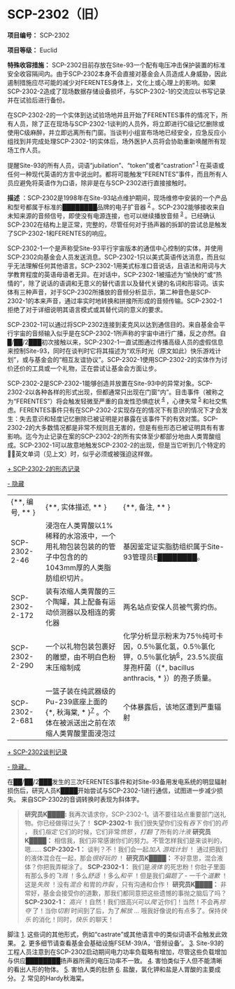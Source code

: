 # SCP-2302（旧）
                        

**项目编号：** SCP-2302

**项目等级：** Euclid

**特殊收容措施：** SCP-2302目前存放在Site-93一个配有电压冲击保护装置的标准安全收容隔间内。由于SCP-2302本身不会直接对基金会人员造成人身威胁，因此遏制措施应尽可能的减少对FERENTES身体上，文化上或心理上的影响。如果SCP-2302-2造成了现场数据存储设备损坏，与SCP-2302-1的交流应以书写记录并在试验后进行备份。

在SCP-2302-2的一个实体到达试验场地并且开始了FERENTES事件的情况下，所有人员，除了正在现场与SCP-2302-1谈判的人员外，将立即进行C级记忆删除或使用C级麻醉，并立即远离所有门窗。当谈判小组宣布场地已经安全，应急反应小组找到并完成处理SCP-2302-1的实体后，场外医护人员将会协助重新唤醒所有现场工作人员。

提醒Site-93的所有人员，词语“jubilation”、“token”或者“castration”<sup class='footnoteref'>
 <a shape='rect' class='footnoteref' id='footnoteref-1' href='javascript:;' onclick='WIKIDOT.page.utils.scrollToReference(&apos;footnote-1&apos;)'>1</a>
</sup>在英语或任何一种现代英语的方言中说出时。都将可能触发“FERENTES”事件，而且所有人员应避免将英语作为口语，除非是在与SCP-2302进行直接接触时。

**描述** ：SCP-2302是1998年在Site-93站点维护期间，现场维修中安装的一个产品和型号都属于标准的████████品牌的电子扩音器<sup class='footnoteref'>
 <a shape='rect' class='footnoteref' id='footnoteref-2' href='javascript:;' onclick='WIKIDOT.page.utils.scrollToReference(&apos;footnote-2&apos;)'>2</a>
</sup>。SCP-2302能够接收来自未知来源的音频信号，即使没有电源连接，也可以继续播放音频<sup class='footnoteref'>
 <a shape='rect' class='footnoteref' id='footnoteref-3' href='javascript:;' onclick='WIKIDOT.page.utils.scrollToReference(&apos;footnote-3&apos;)'>3</a>
</sup>。已经确认SCP-2302在结构上是正常，完整的，尽管任何对于扬声器的拆卸的尝试总是触发了SCP-2302-1和FERENTES的响应。

SCP-2302-1一个是声称受Site-93平行宇宙版本的通信中心控制的实体，并使用SCP-2302向基金会人员发送消息。SCP-2302-1只以美式英语传达消息，而且似乎无法理解任何其他语言。SCP-2302-1用美式标准口音说话，且语法和用词与大学教育程度的英语母语者无异。在对话中，SCP-2302-1被描述为“愉快的”或“热情的”，除了说话的语调和无意义的替代语言以及替代关键的名词和形容词。该实体有三种声音，对于SCP-2302所播放的音频分析显示，第二种音色是SCP-2302-1的本来声音，通过率实时地转换和拼接所形成的音频传输。SCP-2302-1拒绝了对于详细说明其语言模式或其替代词的意义的要求。

SCP-2302-1可以通过将SCP-2302连接到麦克风以达到通信目的。来自基金会平行宇宙的音频输入似乎是在SCP-2302-1所声称的宇宙中进行广播，反之亦然。自█/██/2███初次接触以来，SCP-2302-1一直试图通过传播高级人员的虚假信息来控制Site-93，同时在谈判时它将其描述为“欢乐时光（原文如此）快乐游戏计划”，或与基金会的“相互友谊协议”。SCP-2302-1使用SCP-2302-2的实体作为讨价还价的工具或一个礼物，正在尝试让基金会方面让步。

SCP-2302-2是SCP-2302-1能够创造并放置在Site-93中的异常对象。SCP-2302-2以各种各样的形式出现，但都通常只出现在门窗“内”。目击事件（被称之为“FERENTES”）将会触发轻微至严重的自发性恐惧症状<sup class='footnoteref'>
 <a shape='rect' class='footnoteref' id='footnoteref-4' href='javascript:;' onclick='WIKIDOT.page.utils.scrollToReference(&apos;footnote-4&apos;)'>4</a>
</sup>，心律失常<sup class='footnoteref'>
 <a shape='rect' class='footnoteref' id='footnoteref-5' href='javascript:;' onclick='WIKIDOT.page.utils.scrollToReference(&apos;footnote-5&apos;)'>5</a>
</sup>和社交焦虑。FERENTES事件只有在SCP-2302-2实现存在的情况下有意识的情况下才会发生：失去意识和轻度记忆删除已被证明是对暴露在该事件下的有效对策。SCP-2302-2的大多数情况都是非常不规则且无害的，但是有些形态已被证明具有有害影响。迄今为止记录在案的SCP-2302-2的所有实体至少都部分地由人类胃酸组成。SCP-2302-1可以故意地触发SCP-2302-2的出现，但是当它听到几个特定的英文单词（见上文）时，似乎必须或被强迫这样做。


<a shape='rect' class='collapsible-block-link' href='javascript:;'>+&#160;SCP-2302-2&#30340;&#24418;&#24577;&#35760;&#24405;</a>

<a shape='rect' class='collapsible-block-link' href='javascript:;'>-&#160;&#38544;&#34255;</a>

<table class='wiki-content-table'>
 <tr>
  <td colspan='1' rowspan='1'>{**, &#32534;&#21495;, ** }</td>
  <td colspan='1' rowspan='1'>{**, &#23454;&#20307;&#25551;&#36848;, ** }</td>
  <td colspan='1' rowspan='1'>{**, &#22791;&#27880;, ** }</td>
 </tr>
 <tr>
  <td colspan='1' rowspan='1'>SCP-2302-2-46</td>
  <td colspan='1' rowspan='1'>&#28024;&#27873;&#22312;&#20154;&#31867;&#32963;&#37240;&#20197;1%&#31232;&#37322;&#30340;&#27700;&#28342;&#28082;&#20013;&#65292;&#19968;&#20010;&#29992;&#31036;&#29289;&#21253;&#35013;&#21253;&#35013;&#30340;&#30340;&#31649;&#23376;&#20013;&#21253;&#21547;&#30340;&#30340;1043mm&#21402;&#30340;&#20154;&#31867;&#33026;&#32938;&#32452;&#32455;&#20999;&#29255;&#12290;</td>
  <td colspan='1' rowspan='1'>&#22522;&#22240;&#37492;&#23450;&#35777;&#23454;&#33026;&#32938;&#32452;&#32455;&#23646;&#20110;Site-93&#31649;&#29702;&#21592;E&#9608;&#9608;&#9608;&#9608;&#9608;&#9608;&#9608;&#9608;&#12290;</td>
 </tr>
 <tr>
  <td colspan='1' rowspan='1'>SCP-2302-2-172</td>
  <td colspan='1' rowspan='1'>&#35013;&#26377;&#27987;&#32553;&#20154;&#31867;&#32963;&#37240;&#30340;&#19977;&#20010;&#38518;&#32592;&#65292;&#20854;&#19978;&#37197;&#22791;&#26377;&#36816;&#21160;&#20390;&#27979;&#22120;&#20197;&#21450;&#30456;&#36830;&#30340;&#38654;&#21270;&#22120;</td>
  <td colspan='1' rowspan='1'>&#20004;&#21517;&#31449;&#28857;&#23433;&#20445;&#20154;&#21592;&#34987;&#27668;&#38654;&#28796;&#20260;&#12290;</td>
 </tr>
 <tr>
  <td colspan='1' rowspan='1'>SCP-2302-2-290</td>
  <td colspan='1' rowspan='1'>&#19968;&#20010;&#20197;&#31036;&#29289;&#21253;&#35013;&#21253;&#35065;&#22909;&#30340;&#38613;&#22609;&#65292;&#30001;&#19981;&#26126;&#30333;&#33394;&#31881;&#26411;&#21387;&#32553;&#21046;&#25104;</td>
  <td colspan='1' rowspan='1'>&#21270;&#23398;&#20998;&#26512;&#26174;&#31034;&#31881;&#26411;&#20026;75&#65285;&#32431;&#21487;&#21345;&#22240;&#65292;0.5&#65285;&#27695;&#21270;&#27682;&#65292;0.5&#65285;&#27695;&#21270;&#38078;&#65292;0.5&#65285;&#27695;&#21270;&#38048;<sup class='footnoteref'><a shape='rect' class='footnoteref' id='footnoteref-6' href='javascript:;' onclick='WIKIDOT.page.utils.scrollToReference(&apos;footnote-6&apos;)'>6</a></sup>&#65292;23.5%&#28845;&#30141;&#33469;&#23394;&#26438;&#33740;&#65288;{*, bacillus anthracis, * }&#65289;&#30340;&#23394;&#23376;&#36136;&#37327;&#12290;</td>
 </tr>
 <tr>
  <td colspan='1' rowspan='1'>SCP-2302-2-681</td>
  <td colspan='1' rowspan='1'>&#19968;&#31726;&#23376;&#35013;&#22312;&#32431;&#27494;&#22120;&#32423;&#30340;Pu-239&#24213;&#24231;&#19978;&#38754;&#30340;{*, &#31179;&#28023;&#26848;, * }<sup class='footnoteref'><a shape='rect' class='footnoteref' id='footnoteref-7' href='javascript:;' onclick='WIKIDOT.page.utils.scrollToReference(&apos;footnote-7&apos;)'>7</a></sup> &#12290;&#20010;&#20307;&#22312;&#34987;&#27966;&#36865;&#20986;&#20043;&#21069;&#22312;&#27987;&#32553;&#20154;&#31867;&#32963;&#37240;&#37324;&#38754;&#28024;&#27873;&#36807;</td>
  <td colspan='1' rowspan='1'>&#20010;&#20307;&#26292;&#38706;&#21518;&#65292;&#35813;&#22320;&#21306;&#36973;&#21040;&#20005;&#37325;&#36752;&#23556;</td>
 </tr>
</table>




<a shape='rect' class='collapsible-block-link' href='javascript:;'>+&#160;SCP-2302&#35848;&#21028;&#35760;&#24405;</a>

<a shape='rect' class='collapsible-block-link' href='javascript:;'>-&#160;&#38544;&#34255;&#12290;</a>

在██/██/2███发生的三次FERENTES事件和对Site-93备用发电系统的明显辐射损伤后，研究人员K████开始尝试与SCP-2302-1进行通信，试图进一步减少损失。 来自SCP-2302的音调转换时表现为斜体字。


> **研究员K████:**  我再次请求你，SCP-2302-1。请不要往站点重要部门送礼物。你已经做得过头了！
**SCP-2302-1:** 我们很失望你们没有*吞下* 你们的*药* ， 我们*指定* 它们的时候，它们非常*愤怒* ，*打翻* 了所有的*汁液* 
**研究员K████：** 相信我，我们非常感谢你们的努力。不管怎样我们是来谈判的，嗯……
**SCP-2302-1：** 谈判？不！我们会一起*加入* *游戏计划* ！ 通过把我们的液体混合在一起，那会*很好玩的* ！
**研究员K████：** 不好意思，混合液体？你把我弄糊涂了。
**SCP-2302-1：** 我们是*液体* 的死忠粉！你肚子里面有那么多的*飞溅* ！多么*舒适* ！多么*和平* ！但是我们*偏题了* - 一千个*道歉* ！这是*失败* ！没有*混合* 和胃的*炸裂* ，只有沟通和合作！
**研究员K████：** 非常好，基金会接受你的道歉，那我们都同意把这些遗憾的事抛之脑后了吗？
**SCP-2302-1：** *高兴* ！自然！我们很高兴可以*爬* 近你们！当然！不会再*掠夺* 了！当你*切割* 时间到了后，为了*解放* … 哦我好像说的有点多了。保持*快乐* 的消化！同时，*快乐* 的聊天！
> 





脚注
<a shape='rect' href='javascript:;' onclick='WIKIDOT.page.utils.scrollToReference(&apos;footnoteref-1&apos;)'>1</a>. 这些词的其他形式，例如“castrate”或其他语言中的类似词语不会触发此效果。
<a shape='rect' href='javascript:;' onclick='WIKIDOT.page.utils.scrollToReference(&apos;footnoteref-2&apos;)'>2</a>. 更多细节请查看基金会基础设施FSEM-39/A，‘音频设备’。
<a shape='rect' href='javascript:;' onclick='WIKIDOT.page.utils.scrollToReference(&apos;footnoteref-3&apos;)'>3</a>. Site-93的工程人员注意到在SCP-2302启动期间电力功率负载略有增加，尽管这些负载增加与供应████████扬声器所需的电压功率不一致。
<a shape='rect' href='javascript:;' onclick='WIKIDOT.page.utils.scrollToReference(&apos;footnoteref-4&apos;)'>4</a>. 害怕类似于人但不能清晰的看出人形的物体。
<a shape='rect' href='javascript:;' onclick='WIKIDOT.page.utils.scrollToReference(&apos;footnoteref-5&apos;)'>5</a>. 害怕人类的肚脐
<a shape='rect' href='javascript:;' onclick='WIKIDOT.page.utils.scrollToReference(&apos;footnoteref-6&apos;)'>6</a>. 盐酸，氯化钾和盐是人胃酸的主要成分。
<a shape='rect' href='javascript:;' onclick='WIKIDOT.page.utils.scrollToReference(&apos;footnoteref-7&apos;)'>7</a>. 常见的Hardy秋海棠。


                    
